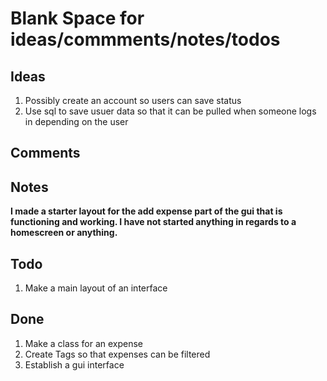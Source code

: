 # Blank Space for ideas/commments/notes/todos

## Ideas

1. Possibly create an account so users can save status
2. Use sql to save usuer data so that it can be pulled when someone logs in depending on the user

## Comments

## Notes

**I made a starter layout for the add expense part of the gui that is functioning and working. I have not started anything in regards to a homescreen or anything.**

## Todo

1. Make a main layout of an interface

## Done 

1. Make a class for an expense 
2. Create Tags so that expenses can be filtered
3. Establish a gui interface
